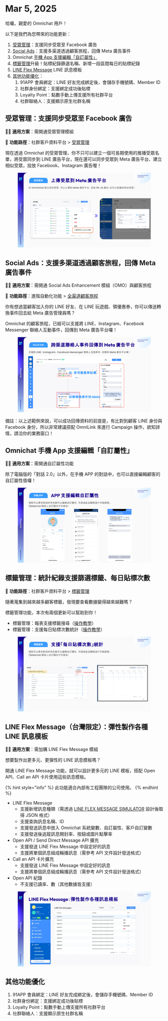 # Mar 5, 2025

哈囉，親愛的 Omnichat 用戶！

以下是我們為您帶來的功能更新：

1. [受眾管理](mar-5-2025.md#shou-zhong-guan-li-zhi-yuan-tong-bu-shou-zhong-zhi-facebook-guang-gao)：支援同步受眾至 Facebook 廣告
2. [Social Ads](mar-5-2025.md#social-ads-zhi-yuan-duo-qu-dao-tou-guo-gu-kelcheng-hui-chuan-meta-guang-gao-shi-jian)：支援多渠道透過顧客旅程，回傳 Meta 廣告事件
3. Omnichat [手機 App 支援編輯「自訂屬性」](mar-5-2025.md#omnichat-shou-ji-app-zhi-yuan-bian-ji-zi-ding-shu-xing)
4. [標籤管理](mar-5-2025.md#biao-qian-guan-li-tong-ji-ji-lu-zhi-yuan-shai-xuan-biao-qian-mei-ri-tie-biao-ci-shu)升級！貼標紀錄篩選名稱、新增一段區間每日的貼標紀錄
5. [LINE Flex Message](mar-5-2025.md#line-flex-message-tai-wan-xian-ding-dan-xing-zhi-zuo-ge-zhong-line-xun-xi-mu-ban) LINE 訊息模板
6. [其他功能優化](mar-5-2025.md#qi-ta-gong-neng-you-hua)：
   1. 91APP 會員綁定：LINE 好友完成綁定後，會儲存手機號碼、Member ID
   2. 社群身份綁定：支援綁定成功後貼標
   3. Loyalty Point：點數手動上傳支援所有社群平台
   4. 社群聯絡人：支援顯示原生社群名稱

## 受眾管理：支援同步受眾至 Facebook 廣告

🙌🏻 **適用方案**：需開通受眾管理模組

📍 **功能路徑**：社群客戶資料平台 > [受眾管理](https://console.omnichat.ai/audiences)

現在透過 Omnichat 的受眾管理，你不只可以建立一個可長期使用的推播受眾名單，將受眾同步到 LINE 廣告平台，現在還可以同步受眾到 Meta 廣告平台、建立相似受眾，投放 Facebook、Instagram 廣告喔！

<figure><img src="../.gitbook/assets/上傳受眾到 Meta (1).png" alt=""><figcaption></figcaption></figure>

## Social Ads：支援多渠道透過顧客旅程，回傳 Meta 廣告事件

🙌🏻 **適用方案**：需開通 Social Ads Enhancement 模組（OMO）與顧客旅程

📍 **功能路徑**：進階自動化功能 > [全渠道顧客旅程](https://console.omnichat.ai/customer-journey)

你有想過當顧客加入你的 LINE 好友、在 LINE 玩遊戲、領優惠券，你可以傳送轉換事件回去給 Meta 廣告管理員嗎？

Omnichat 的顧客旅程，已經可以支援將 LINE、Instagram、Facebook Messenger 聯絡人互動事件，回傳到 Meta 廣告平台囉！

<figure><img src="../.gitbook/assets/Meta CAPI.png" alt=""><figcaption></figcaption></figure>

備註：以上述範例來說，可以成功回傳資料的前提是，有比對到顧客 LINE 身份與 Facebook 身份，所以非常建議搭配 OmniLink 來進行 Campaign 操作，欲知詳情，請洽你的業務窗口！

## Omnichat 手機 App 支援編輯「自訂屬性」

🙌🏻 **適用方案**：需開通自訂屬性功能

除了電腦版的「對話 2.0」以外，在手機 APP 的對話中，也可以直接編輯顧客的自訂屬性值囉！

<figure><img src="../.gitbook/assets/手機 APP 自訂屬性.png" alt=""><figcaption></figcaption></figure>

## 標籤管理：統計紀錄支援篩選標籤、每日貼標次數

📍 **功能路徑**：社群客戶資料平台 > [標籤管理](https://console.omnichat.ai/tags-management)

隨著蒐集到越來越多顧客標籤，發現要查看數據變得越來越難嗎？

標籤管理功能，本次有兩個更新可以幫助到你！

* 標籤管理：報表支援標籤搜尋（[操作教學](https://scribehow.com/shared/Filtering_Tags_in_Omnichat_Console__wDMbXfwLShOMFyhTUuprVQ)）
* 標籤管理：支援每日貼標次數統計（[操作教學](https://scribehow.com/shared/__uc2Rhig2QFyDgzNDp-S0Tw)）

<figure><img src="../.gitbook/assets/每日貼標次數.png" alt=""><figcaption></figcaption></figure>

## LINE Flex Message（台灣限定）：**彈性製作各種 LINE 訊息模板**

🙌🏻 **適用方案**：需加購 LINE Flex Message 模組

想要製作出更多元、更彈性的 LINE 訊息模板嗎？

開通 LINE Flex Message 功能，就可以設計更多元的 LINE 模板，搭配 Open API、Call an API 卡片使用這些訊息模板。

{% hint style="info" %}
此功能適合內部有工程團隊的公司使用。
{% endhint %}

* LINE Flex Message
  * 支援新增訊息種類（需透過 [LINE FLEX MESSAGE SIMULATOR](https://developers.line.biz/flex-simulator/) 設計後取得 JSON 格式）
  * 支援查詢訊息名稱、ID
  * 支援發送訊息中放入 Omnichat 系統變數、自訂屬性、客戶自訂變數
  * 支援發送後追蹤訊息開封率、按鈕或圖片點擊率
* Open API / Send Direct Message API 擴充
  * 支援發送 LINE Flex Message 中設定好的訊息
  * 支援將單個訊息組成輪播訊息（需參考 API 文件設計發送格式）
* Call an API 卡片擴充
  * 支援發送 LINE Flex Message 中設定好的訊息
  * 支援將單個訊息組成輪播訊息（需參考 API 文件設計發送格式）
* Open API 紀錄
  * 不支援已讀率、數（其他數據皆支援）

<figure><img src="../.gitbook/assets/LINE Flex Message.png" alt=""><figcaption></figcaption></figure>

## 其他功能優化

1. 91APP 會員綁定：LINE 好友完成綁定後，會儲存手機號碼、Member ID
2. 社群身份綁定：支援綁定成功後貼標
3. Loyalty Point：點數手動上傳支援所有社群平台
4. 社群聯絡人：支援顯示原生社群名稱
